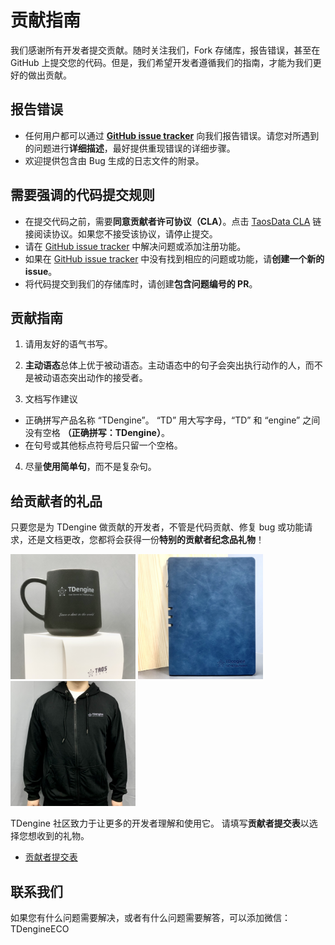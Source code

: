 # 贡献指南

我们感谢所有开发者提交贡献。随时关注我们，Fork 存储库，报告错误，甚至在 GitHub 上提交您的代码。但是，我们希望开发者遵循我们的指南，才能为我们更好的做出贡献。

## 报告错误

* 任何用户都可以通过 **[GitHub issue tracker](https://github.com/taosdata/TDengine/issues)** 向我们报告错误。请您对所遇到的问题进行**详细描述**，最好提供重现错误的详细步骤。
* 欢迎提供包含由 Bug 生成的日志文件的附录。

## 需要强调的代码提交规则

* 在提交代码之前，需要**同意贡献者许可协议（CLA）**。点击 [TaosData CLA](https://www.taosdata.com/en/contributor/) 链接阅读协议。如果您不接受该协议，请停止提交。
* 请在 [GitHub issue tracker](https://github.com/taosdata/TDengine/issues) 中解决问题或添加注册功能。
* 如果在 [GitHub issue tracker](https://github.com/taosdata/TDengine/issues) 中没有找到相应的问题或功能，请**创建一个新的 issue**。
* 将代码提交到我们的存储库时，请创建**包含问题编号的 PR**。

## 贡献指南

1. 请用友好的语气书写。

2. **主动语态**总体上优于被动语态。主动语态中的句子会突出执行动作的人，而不是被动语态突出动作的接受者。

3. 文档写作建议
* 正确拼写产品名称 “TDengine”。 “TD” 用大写字母，“TD” 和 “engine” 之间没有空格 **（正确拼写：TDengine）**。
* 在句号或其他标点符号后只留一个空格。
4. 尽量**使用简单句**，而不是复杂句。

## 给贡献者的礼品

只要您是为 TDengine 做贡献的开发者，不管是代码贡献、修复 bug 或功能请求，还是文档更改，您都将会获得一份**特别的贡献者纪念品礼物**！

<p align="left">
  <img
    src="docs/assets/contributing-cup.jpg
    "
    alt=""
    width="200"
  />
  <img
    src="docs/assets/contributing-notebook.jpg"
    alt=""
    width="200"
  />
  <img
    src="docs/assets/contributing-shirt.jpg"
    alt=""
    width="200"
    />


TDengine 社区致力于让更多的开发者理解和使用它。
请填写**贡献者提交表**以选择您想收到的礼物。
- [贡献者提交表](https://page.ma.scrmtech.com/form/index?pf_uid=27715_2095&id=12100)

## 联系我们

如果您有什么问题需要解决，或者有什么问题需要解答，可以添加微信：TDengineECO
